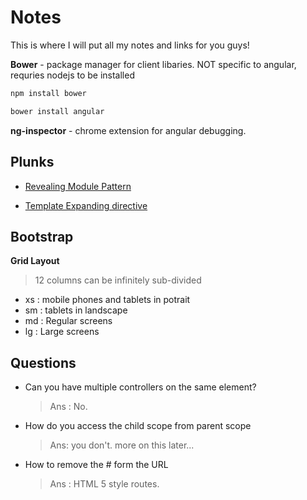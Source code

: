 Notes
========================================

This is where I will put all my notes and links for you guys!

**Bower** - package manager for client libaries. NOT specific to angular, requries nodejs to be installed

```bash
npm install bower
```

```bash
bower install angular
```

**ng-inspector** - chrome extension for angular debugging. 

Plunks
-----------------
* [Revealing Module Pattern](http://plnkr.co/edit/BMvCJ4eXE1nDVBFb91YY?p=preview)

* [Template Expanding directive](http://plnkr.co/edit/8bdVxK?p=preview)
    
Bootstrap
------------------

**Grid Layout**
> 12 columns can be infinitely sub-divided

* xs : mobile phones and tablets in potrait
* sm : tablets in landscape
* md : Regular screens
* lg : Large screens



Questions
-----------------
* Can you have multiple controllers on the same element? 
    
    > Ans : No.
    
* How do you access the child scope from parent scope
	
    > Ans: you don't. more on this later...

* How to remove the # form the URL
	> Ans : HTML 5 style routes.
